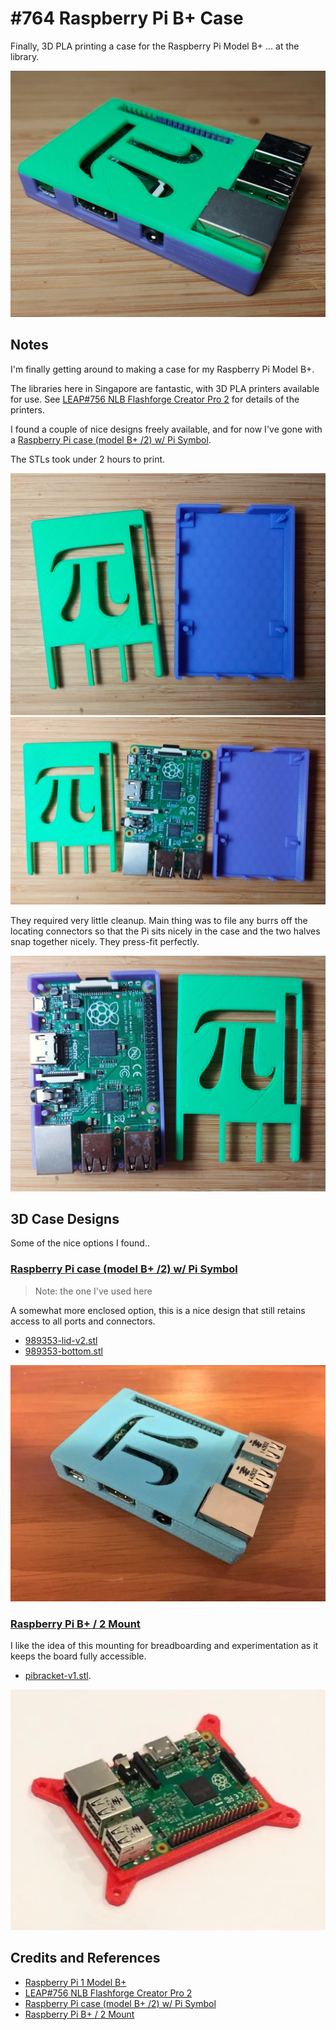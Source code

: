# #764 Raspberry Pi B+ Case

Finally, 3D PLA printing a case for the Raspberry Pi Model B+ ... at the library.

![Build](./assets/BPlusCase_build.jpg?raw=true)

## Notes

I'm finally getting around to making a case for my Raspberry Pi Model B+.

The libraries here in Singapore are fantastic, with 3D PLA printers available for use.
See [LEAP#756 NLB Flashforge Creator Pro 2](../../Equipment/NLB/FlashforgeCreatorPro2/)
for details of the printers.

I found a couple of nice designs freely available,
and for now I've gone with a
[Raspberry Pi case (model B+ /2) w/ Pi Symbol](https://www.thingiverse.com/thing:989353).

The STLs took under 2 hours to print.

![build01a](./assets/build01a.jpg)
![build01b](./assets/build01b.jpg)

They required very little cleanup.
Main thing was to file any burrs off the locating connectors
so that the Pi sits nicely in the case
and the two halves snap together nicely.
They press-fit perfectly.

![build01c](./assets/build01c.jpg)

## 3D Case Designs

Some of the nice options I found..

### [Raspberry Pi case (model B+ /2) w/ Pi Symbol](https://www.thingiverse.com/thing:989353)

> Note: the one I've used here

A somewhat more enclosed option, this is a nice design that still retains access to all ports and connectors.

* [989353-lid-v2.stl](./assets/989353-lid-v2.stl)
* [989353-bottom.stl](./assets/989353-bottom.stl)

[![989353](./assets/989353.jpg)](https://www.thingiverse.com/thing:989353)

### [Raspberry Pi B+ / 2 Mount](https://www.printables.com/model/157800-raspberry-pi-b-2-mount)

I like the idea of this mounting for breadboarding and experimentation as it keeps the board fully accessible.

* [pibracket-v1.stl](./assets/pibracket-v1.stl).

[![pibracket-v1](./assets/pibracket-v1.jpg)](https://www.printables.com/model/157800-raspberry-pi-b-2-mount)

## Credits and References

* [Raspberry Pi 1 Model B+](https://www.raspberrypi.com/products/raspberry-pi-1-model-b-plus/)
* [LEAP#756 NLB Flashforge Creator Pro 2](../../Equipment/NLB/FlashforgeCreatorPro2/)
* [Raspberry Pi case (model B+ /2) w/ Pi Symbol](https://www.thingiverse.com/thing:989353)
* [Raspberry Pi B+ / 2 Mount](https://www.printables.com/model/157800-raspberry-pi-b-2-mount)
